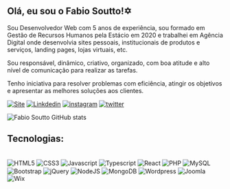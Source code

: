 ## Olá, eu sou o Fabio Soutto!✡️

Sou Desenvolvedor Web com 5 anos de experiência, sou formado em Gestão de Recursos Humanos pela Estácio em 2020 e trabalhei em Agência Digital onde desenvolvia sites pessoais, institucionais de produtos e serviços, landing pages, lojas virtuais, etc.

Sou responsável, dinâmico, criativo, organizado, com boa atitude e alto nível de comunicação para realizar as tarefas.

Tenho iniciativa para resolver problemas com eficiência, atingir os objetivos e apresentar as melhores soluções aos clientes.

[![Site](https://img.shields.io/badge/website-000000?style=for-the-badge&logo=About.me&logoColor=white)](https://fabiosouttodev.vercel.app)
[![Linkdedin](https://img.shields.io/badge/LinkedIn-0077B5?style=for-the-badge&logo=linkedin&logoColor=white)](https://www.linkedin.com/in/fabio-soutto-dev/)
[![instagram](https://img.shields.io/badge/Instagram-E4405F?style=for-the-badge&logo=instagram&logoColor=white)](https://www.instagram.com/fabiosouttodev/)
[![twitter](https://img.shields.io/badge/Twitter-1DA1F2?style=for-the-badge&logo=twitter&logoColor=white)](https://twitter.com/FabioSoutto)

![Fabio Soutto GitHub stats](https://github-readme-stats.vercel.app/api?username=fabiosoutto&show_icons=true&theme=radical)

## Tecnologias:

<div style="display: inline_block"><br/>
    <img align="center" alt="HTML5" src="https://img.shields.io/badge/HTML-239120?style=for-the-badge&logo=html5&logoColor=white" />
    <img align="center" alt="CSS3" src="https://img.shields.io/badge/CSS-239120?&style=for-the-badge&logo=css3&logoColor=white" />
    <img align="center" alt="Javascript" src="https://img.shields.io/badge/JavaScript-F7DF1E?style=for-the-badge&logo=javascript&logoColor=black" />
    <img align="center" alt="Typescript" src="https://img.shields.io/badge/TypeScript-007ACC?style=for-the-badge&logo=typescript&logoColor=white" />
    <img align="center" alt="React" src="https://img.shields.io/badge/React-20232A?style=for-the-badge&logo=react&logoColor=61DAFB" />
    <img align="center" alt="PHP" src="https://img.shields.io/badge/PHP-777BB4?style=for-the-badge&logo=php&logoColor=white" />
    <img align="center" alt="MySQL" src="https://img.shields.io/badge/MySQL-00000F?style=for-the-badge&logo=mysql&logoColor=white" />
    <img align="center" alt="Bootstrap" src="https://img.shields.io/badge/Bootstrap-563D7C?style=for-the-badge&logo=bootstrap&logoColor=white" />
    <img align="center" alt="jQuery" src="https://img.shields.io/badge/jQuery-0769AD?style=for-the-badge&logo=jquery&logoColor=white" />
    <img align="center" alt="NodeJS" src="https://img.shields.io/badge/Node.js-43853D?style=for-the-badge&logo=node.js&logoColor=white" />
    <img align="center" alt="MongoDB" src="https://img.shields.io/badge/MongoDB-4EA94B?style=for-the-badge&logo=mongodb&logoColor=white" />
    <img align="center" alt="Wordpress" src="https://img.shields.io/badge/Wordpress-21759B?style=for-the-badge&logo=wordpress&logoColor=white" />
    <img align="center" alt="Joomla" src="https://img.shields.io/badge/Joomla-5091CD?style=for-the-badge&logo=joomla&logoColor=white" />
    <img align="center" alt="Wix" src="https://img.shields.io/badge/Wix-000?style=for-the-badge&logo=wix&logoColor=white" />

</div>
